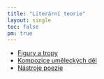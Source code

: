 ```yaml
---
title: "Literární teorie"
layout: single
toc: false
pm: true
---
```

- [Figury a tropy](/notes/school/czech/literature/literary-theory/stylistic-devices)
- [Kompozice uměleckých děl](/notes/school/czech/literature/literary-theory/composition-of-prose-and-poetry)
- [Nástroje poezie](/notes/school/czech/literature/literary-theory/tools-of-poetry)